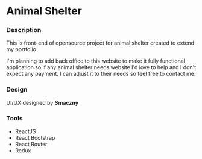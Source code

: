 # Animal Shelter

### Description

This is front-end of opensource project for animal shelter created to extend my portfolio.

I'm planning to add back office to this website to make it fully functional application so if any animal shelter needs website I'd love to help and I don't expect any payment. I can adjust it to their needs so feel free to contact me.

### Design

UI/UX designed by **Smaczny**

### Tools

- ReactJS
- React Bootstrap
- React Router
- Redux
